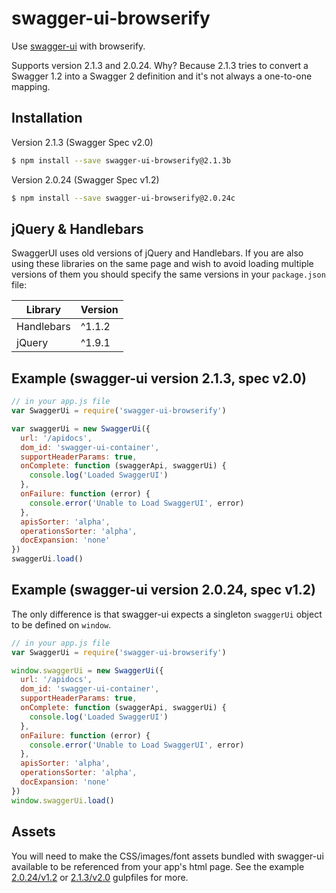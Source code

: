 # swagger-ui-browserify

Use [swagger-ui](https://github.com/swagger-api/swagger-ui) with browserify.

Supports version 2.1.3 and 2.0.24. Why?  Because 2.1.3 tries to convert a Swagger 1.2 into a Swagger 2 definition and it's not always a one-to-one mapping.

## Installation

Version 2.1.3 (Swagger Spec v2.0)

```sh
$ npm install --save swagger-ui-browserify@2.1.3b
```

Version 2.0.24 (Swagger Spec v1.2)

```sh
$ npm install --save swagger-ui-browserify@2.0.24c
```

## jQuery & Handlebars

SwaggerUI uses old versions of jQuery and Handlebars.  If you are also using these libraries on the same page and wish to avoid loading multiple versions of them you should specify the same versions in your `package.json` file:

| Library    | Version |
| ---------- | ------- |
| Handlebars | ^1.1.2  |
| jQuery     | ^1.9.1  |

## Example (swagger-ui version 2.1.3, spec v2.0)

```javascript
// in your app.js file
var SwaggerUi = require('swagger-ui-browserify')

var swaggerUi = new SwaggerUi({
  url: '/apidocs',
  dom_id: 'swagger-ui-container',
  supportHeaderParams: true,
  onComplete: function (swaggerApi, swaggerUi) {
    console.log('Loaded SwaggerUI')
  },
  onFailure: function (error) {
    console.error('Unable to Load SwaggerUI', error)
  },
  apisSorter: 'alpha',
  operationsSorter: 'alpha',
  docExpansion: 'none'
})
swaggerUi.load()
```

## Example (swagger-ui version 2.0.24, spec v1.2)

The only difference is that swagger-ui expects a singleton `swaggerUi` object to be defined on `window`.

```javascript
// in your app.js file
var SwaggerUi = require('swagger-ui-browserify')

window.swaggerUi = new SwaggerUi({
  url: '/apidocs',
  dom_id: 'swagger-ui-container',
  supportHeaderParams: true,
  onComplete: function (swaggerApi, swaggerUi) {
    console.log('Loaded SwaggerUI')
  },
  onFailure: function (error) {
    console.error('Unable to Load SwaggerUI', error)
  },
  apisSorter: 'alpha',
  operationsSorter: 'alpha',
  docExpansion: 'none'
})
window.swaggerUi.load()
```

## Assets

You will need to make the CSS/images/font assets bundled with swagger-ui available to be referenced from your app's html page.  See the example [2.0.24/v1.2](https://github.com/achingbrain/swagger-ui-browserify-example-v1.2/blob/master/gulpfile.js) or [2.1.3/v2.0](https://github.com/achingbrain/swagger-ui-browserify-example-v2.0/blob/master/gulpfile.js) gulpfiles for more.
